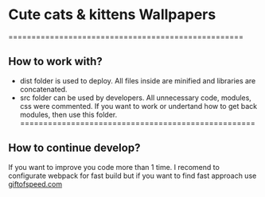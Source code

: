 # Cute cats & kittens Wallpapers
===================================================
## How to work with?
+ dist folder is used to deploy. All files inside are minified and libraries are concatenated.
+ src folder can be used by developers. All unnecessary code, modules, css were commented. If you want to work or undertand how to get back modules, then use this folder.
===================================================
## How to continue develop?
If you want to improve you code more than 1 time. I recomend to configurate webpack for fast build but if you want to find fast approach use [giftofspeed.com](https://www.giftofspeed.com/javascript-compressor/)
